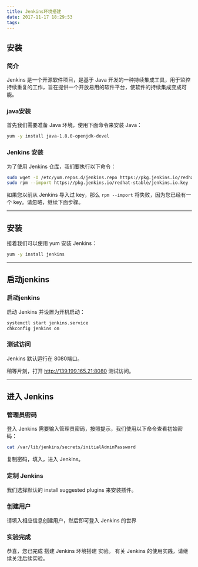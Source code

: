 ```yaml
---
title: Jenkins环境搭建
date: 2017-11-17 18:29:53
tags:
---
```


## 安装

### 简介

Jenkins 是一个开源软件项目，是基于 Java 开发的一种持续集成工具，用于监控持续重复的工作，旨在提供一个开放易用的软件平台，使软件的持续集成变成可能。

### java安装

首先我们需要准备 Java 环境，使用下面命令来安装 Java：

```bash
yum -y install java-1.8.0-openjdk-devel
```

### Jenkins 安装

为了使用 Jenkins 仓库，我们要执行以下命令：

```bash
sudo wget -O /etc/yum.repos.d/jenkins.repo https://pkg.jenkins.io/redhat-stable/jenkins.repo
sudo rpm --import https://pkg.jenkins.io/redhat-stable/jenkins.io.key
```

如果您以前从 Jenkins 导入过 key，那么 `rpm --import` 将失败，因为您已经有一个 key。请忽略，继续下面步骤。

---

## 安装

接着我们可以使用 yum 安装 Jenkins：

```bash
yum -y install jenkins
```

---

## 启动jenkins

### 启动jenkins

启动 Jenkins 并设置为开机启动：

```bash
systemctl start jenkins.service
chkconfig jenkins on
```

### 测试访问

Jenkins 默认运行在 8080端口。

稍等片刻，打开 http://139.199.165.21:8080 测试访问。

---

## 进入 Jenkins

### 管理员密码

登入 Jenkins 需要输入管理员密码，按照提示，我们使用以下命令查看初始密码：

```bash
cat /var/lib/jenkins/secrets/initialAdminPassword
```

复制密码，填入，进入 Jenkins。

### 定制 Jenkins

我们选择默认的 install suggested plugins 来安装插件。

### 创建用户

请填入相应信息创建用户，然后即可登入 Jenkins 的世界

### 实验完成

恭喜，您已完成 搭建 Jenkins 环境搭建 实验。
有关 Jenkins 的使用实践，请继续关注后续实验。